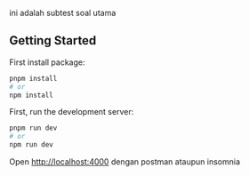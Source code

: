 ini adalah subtest soal utama

## Getting Started
First install package:
```bash
pnpm install
# or
npm install
```

First, run the development server:
```bash
pnpm run dev
# or
npm run dev
```

Open [http://localhost:4000](http://localhost:4000) dengan postman ataupun insomnia


